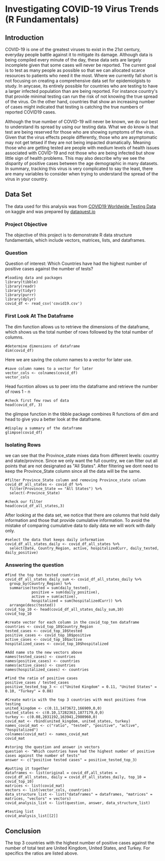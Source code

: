
# Investigating COVID-19 Virus Trends (R Fundamentals)

## Introduction

COVID-19 is one of the greatest viruses to exist in the 21st century, everyday people battle against it to mitigate its damage. Although data is being compiled every minute of the day, these data sets are largely incomplete given that some cases will never be reported. The current goal is to test as many people as possible so that we can allocated scarce resources to patients who need it the most. Where we currently fall short is not focusing on creating a comprehensive data set for epidemiolgists to study. In anycase, its entirely possible for countries who are testing to have a larger infected population than are being reported. For instance country's that provide minimal testing can run the risk of not knowing the true spread of the virus. On the other hand, countries that show an increasing number of cases might indicated that testing is catching the true numbers of reported COVID19 cases.

Although the true number of COVID-19 will never be known, we do our best to understand its spread by using our testing data. What we do know is that test are being reserved for those who are showing symptoms of the virus. Given that the virus effects people differently, those who are asymptomatic may not get tetsed if they are not being impacted dramatically. Meaning those who are getting tested are people with medium levels of health issues associated with COVID-19 and not those who are being infected but show little sign of health problems. This may also describe why we see the disparity of positive cases between the age demographic in many datasets. In summary, tracking this virus is very complicated to say the least, there are many variables to consider when trying to understand the spread of the virus in your country.

## Data Set

The data used for this analysis was from [COVID19 Worldwide Testing Data](https://www.kaggle.com/lin0li/covid19testing) on kaggle and was prepared by [dataquest.io](https://www.dataquest.io/)

### Project Objective

The objective of this project is to demonstrate R data structure fundamentals, which include vectors, matrices, lists, and dataframes.


### Question
Question of interest: Which Countries have had the highest number of positive cases against the number of tests?


```{r}
#loading data and packages
library(tibble)
library(readr)
library(tidyr)
library(purrr)
library(dplyr)
covid_df <- read_csv('covid19.csv')
```

### First Look At The Dataframe

The dim function allows us to retrieve the dimensions of the dataframe, which shows us the total number of rows followed by the total number of columns.
```{r}
#determine dimensions of dataframe
dim(covid_df)
```

Here we are saving the column names to a vector for later use.
```{r}
#save column names to a vector for later
vector_cols <- colnames(covid_df)
vector_cols
```

Head fucntion allows us to peer into the dataframe and retrieve the number of rows 1 - n
```{r}
#check first few rows of data
head(covid_df, 3)
```

the glimpse function in the tibble package combines R functions of dim and head to give you a better look at the dataframe. 
```{r}
#display a summary of the dataframe
glimpse(covid_df)
```

### Isolating Rows

we can see that the Province_state mixes data from different levels: country  and state/province. Since we only want the full country, we can filter out all points that are not designated as "All States". After filtering we dont need to keep the Province_State column since all the data will be the same.

```{r}
#filter Province_State column and removing Province_state column
covid_df_all_states <- covid_df %>%
  filter(Province_State == "All States") %>%
  select(-Province_State)
```


```{r}
#check our filter
head(covid_df_all_states,3)
```


After looking at the data set, we notice that there are columns that hold daily information and those that provide cumulative information. To avoid the mistake of comparing cumulative data to daily data we will work with daily only.
```{r}
#select the data that keeps daily information
covid_df_all_states_daily <- covid_df_all_states %>%
  select(Date, Country_Region, active, hospitalizedCurr, daily_tested, daily_positive)
```


### Answering the question

```{r}
#find the top ten tested countries
covid_df_all_states_daily_sum <- covid_df_all_states_daily %>%
  group_by(Country_Region) %>%
  summarise(tested = sum(daily_tested),
            positive = sum(daily_positive),
            active = sum(active),
            hospitalized = sum(hospitalizedCurr)) %>%
  arrange(desc(tested))
covid_top_10 <- head(covid_df_all_states_daily_sum,10)
covid_top_10
```




```{r}
#create vector for each column in the covid_top_ten dataframe
countries <- covid_top_10$Country_Region
tested_cases <- covid_top_10$tested
positive_cases <- covid_top_10$positive
active_cases <- covid_top_10$active
hospitalized_cases <- covid_top_10$hospitalized
```


```{r}
#Add name sto the new vectors above
names(tested_cases) <- countries
names(positive_cases) <- countries
names(active_cases) <- countries
names(hospitalized_cases) <- countries
```

```{r}
#find the ratio of positive cases
positive_cases / tested_cases
positive_tested_top_3 <- c("United Kingdom" = 0.11, "United States" = 0.10, "Turkey" = 0.08)
```

```{r}
#Create matrix with the top 3 countries with most positives from testing 
united_kingdom <- c(0.11,1473672,166909,0,0)
united_states <- c(0.10,17282363,1877179,0,0)
turkey <- c(0.08,2031192,163941,2980960,0)
covid_mat <- rbind(united_kingdom, united_states, turkey)
names_covid_mat <- c("ratio", "tested", "positive", "active", "hospitalized")
colnames(covid_mat) <- names_covid_mat
covid_mat
```

```{r}
#storing the question and answer in vectors
question <- "Which countries have had the highest number of positive cases against the number of tests"
answer <- c("positive tested cases" = positive_tested_top_3)
```


```{r}
#putting it together
dataframes <- list(original = covid_df,all_states =  covid_df_all_states, daily = covid_df_all_states_daily, top_10 = covid_top_10)
matrices <- list(covid_mat)
vectors <- list(vector_cols, countries)
data_structure_list <- list("dataframes" = dataframes, "matrices" = matrices, "vectors" = vectors)
covid_analysis_list <- list(question, answer, data_structure_list)
```


```{r}
#testing list
covid_analysis_list[[2]]
```

## Conclusion

The top 3 countries with the highest number of positive cases against the number of total test are United Kingdom, United States, and Turkey. For specifics the ratios are listed above.
